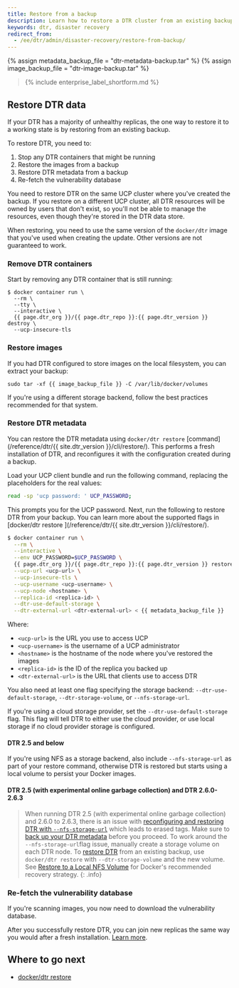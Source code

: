 ```yaml
---
title: Restore from a backup
description: Learn how to restore a DTR cluster from an existing backup
keywords: dtr, disaster recovery
redirect_from:
  - /ee/dtr/admin/disaster-recovery/restore-from-backup/
---
```


{% assign metadata_backup_file = "dtr-metadata-backup.tar" %}
{% assign image_backup_file = "dtr-image-backup.tar" %}


>{% include enterprise_label_shortform.md %}

## Restore DTR data

If your DTR has a majority of unhealthy replicas, the one way to restore it to
a working state is by restoring from an existing backup.

To restore DTR, you need to:

1. Stop any DTR containers that might be running
2. Restore the images from a backup
3. Restore DTR metadata from a backup
4. Re-fetch the vulnerability database

You need to restore DTR on the same UCP cluster where you've created the
backup. If you restore on a different UCP cluster, all DTR resources will be
owned by users that don't exist, so you'll not be able to manage the resources,
even though they're stored in the DTR data store.

When restoring, you need to use the same version of the `docker/dtr` image
that you've used when creating the update. Other versions are not guaranteed
to work.

### Remove DTR containers

Start by removing any DTR container that is still running:

```none
$ docker container run \
  --rm \
  --tty \
  --interactive \
  {{ page.dtr_org }}/{{ page.dtr_repo }}:{{ page.dtr_version }} destroy \
  --ucp-insecure-tls
```

### Restore images

If you had DTR configured to store images on the local filesystem, you can
extract your backup:

```none
sudo tar -xf {{ image_backup_file }} -C /var/lib/docker/volumes
```

If you're using a different storage backend, follow the best practices
recommended for that system.

### Restore DTR metadata

You can restore the DTR metadata using `docker/dtr restore` [command](/reference/dtr/{{ site.dtr_version }}/cli/restore/). This
performs a fresh installation of DTR, and reconfigures it with
the configuration created during a backup.

Load your UCP client bundle and run the following command, replacing the
placeholders for the real values:

```bash
read -sp 'ucp password: ' UCP_PASSWORD;
```

This prompts you for the UCP password. Next, run the following to restore DTR
from your backup. You can learn more about the supported flags in [docker/dtr restore ](/reference/dtr/{{ site.dtr_version }}/cli/restore/).

```bash
$ docker container run \
  --rm \
  --interactive \
  --env UCP_PASSWORD=$UCP_PASSWORD \
  {{ page.dtr_org }}/{{ page.dtr_repo }}:{{ page.dtr_version }} restore \
  --ucp-url <ucp-url> \
  --ucp-insecure-tls \
  --ucp-username <ucp-username> \
  --ucp-node <hostname> \
  --replica-id <replica-id> \
  --dtr-use-default-storage \
  --dtr-external-url <dtr-external-url> < {{ metadata_backup_file }}
```

Where:

* `<ucp-url>` is the URL you use to access UCP
* `<ucp-username>` is the username of a UCP administrator
* `<hostname>` is the hostname of the node where you've restored the images
* `<replica-id>` is the ID of the replica you backed up
* `<dtr-external-url>` is the URL that clients use to access DTR

You also need at least one flag specifying the storage backend: `--dtr-use-default-storage`,
 `--dtr-storage-volume`, or `--nfs-storage-url`.

If you're using a cloud storage provider, set the `--dtr-use-default-storage`
flag. This flag will tell DTR to either use the cloud provider, or use local
storage if no cloud provider storage is configured.


#### DTR 2.5 and below

If you're using NFS as a storage backend, also include `--nfs-storage-url` as
part of your restore command, otherwise DTR is restored but starts using a
local volume to persist your Docker images.

#### DTR 2.5 (with experimental online garbage collection) and DTR 2.6.0-2.6.3

>  When running DTR 2.5 (with experimental online garbage collection) and 2.6.0 to 2.6.3, there is an issue with
> [reconfiguring and restoring DTR with `--nfs-storage-url`](../../dtr/release-notes.md#version-26) which leads to
> erased tags. Make sure to [back up your DTR metadata](/ee/dtr/admin/disaster-recovery/create-a-backup/#back-up-dtr-metadata)
> before you proceed. To work around the `--nfs-storage-url`flag issue, manually create a storage volume on each DTR node.
> To [restore DTR](/reference/dtr/2.6/cli/restore/) from an existing backup, use `docker/dtr restore`
> with `--dtr-storage-volume` and the new volume.
> See [Restore to a Local NFS Volume]( https://success.docker.com/article/dtr-26-lost-tags-after-reconfiguring-storage#restoretoalocalnfsvolume)
> for Docker's recommended recovery strategy.
{: .info}

### Re-fetch the vulnerability database

If you're scanning images, you now need to download the vulnerability database.

After you successfully restore DTR, you can join new replicas the same way you
would after a fresh installation. [Learn more](../../dtr/admin/configure/set-up-vulnerability-scans.md).

## Where to go next

- [docker/dtr restore](/reference/dtr/2.7/cli/restore/)
